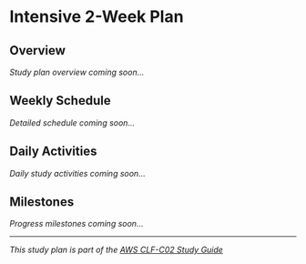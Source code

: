 # Intensive 2-Week Plan

## Overview
*Study plan overview coming soon...*

## Weekly Schedule
*Detailed schedule coming soon...*

## Daily Activities
*Daily study activities coming soon...*

## Milestones
*Progress milestones coming soon...*

---
*This study plan is part of the [AWS CLF-C02 Study Guide](../README.md)*

